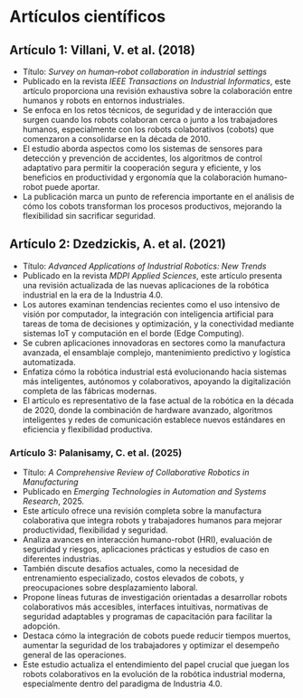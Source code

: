# Artículos científicos

## Artículo 1: Villani, V. et al. (2018)

- Título: *Survey on human–robot collaboration in industrial settings*  
- Publicado en la revista *IEEE Transactions on Industrial Informatics*, este artículo proporciona una revisión exhaustiva sobre la colaboración entre humanos y robots en entornos industriales.  
- Se enfoca en los retos técnicos, de seguridad y de interacción que surgen cuando los robots colaboran cerca o junto a los trabajadores humanos, especialmente con los robots colaborativos (cobots) que comenzaron a consolidarse en la década de 2010.  
- El estudio aborda aspectos como los sistemas de sensores para detección y prevención de accidentes, los algoritmos de control adaptativo para permitir la cooperación segura y eficiente, y los beneficios en productividad y ergonomía que la colaboración humano-robot puede aportar.  
- La publicación marca un punto de referencia importante en el análisis de cómo los cobots transforman los procesos productivos, mejorando la flexibilidad sin sacrificar seguridad.

## Artículo 2: Dzedzickis, A. et al. (2021)

- Título: *Advanced Applications of Industrial Robotics: New Trends*  
- Publicado en la revista *MDPI Applied Sciences*, este artículo presenta una revisión actualizada de las nuevas aplicaciones de la robótica industrial en la era de la Industria 4.0.  
- Los autores examinan tendencias recientes como el uso intensivo de visión por computador, la integración con inteligencia artificial para tareas de toma de decisiones y optimización, y la conectividad mediante sistemas IoT y computación en el borde (Edge Computing).  
- Se cubren aplicaciones innovadoras en sectores como la manufactura avanzada, el ensamblaje complejo, mantenimiento predictivo y logística automatizada.  
- Enfatiza cómo la robótica industrial está evolucionando hacia sistemas más inteligentes, autónomos y colaborativos, apoyando la digitalización completa de las fábricas modernas.  
- El artículo es representativo de la fase actual de la robótica en la década de 2020, donde la combinación de hardware avanzado, algoritmos inteligentes y redes de comunicación establece nuevos estándares en eficiencia y flexibilidad productiva.

### Artículo 3: Palanisamy, C. et al. (2025)
- Título: *A Comprehensive Review of Collaborative Robotics in Manufacturing*  
- Publicado en *Emerging Technologies in Automation and Systems Research*, 2025.  
- Este artículo ofrece una revisión completa sobre la manufactura colaborativa que integra robots y trabajadores humanos para mejorar productividad, flexibilidad y seguridad.  
- Analiza avances en interacción humano-robot (HRI), evaluación de seguridad y riesgos, aplicaciones prácticas y estudios de caso en diferentes industrias.  
- También discute desafíos actuales, como la necesidad de entrenamiento especializado, costos elevados de cobots, y preocupaciones sobre desplazamiento laboral.  
- Propone líneas futuras de investigación orientadas a desarrollar robots colaborativos más accesibles, interfaces intuitivas, normativas de seguridad adaptables y programas de capacitación para facilitar la adopción.  
- Destaca cómo la integración de cobots puede reducir tiempos muertos, aumentar la seguridad de los trabajadores y optimizar el desempeño general de las operaciones.
- Este estudio actualiza el entendimiento del papel crucial que juegan los robots colaborativos en la evolución de la robótica industrial moderna, especialmente dentro del paradigma de Industria 4.0.

